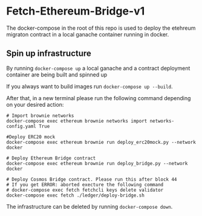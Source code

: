 # Fetch-Ethereum-Bridge-v1
The docker-compose in the root of this repo is used to deploy the etehreum migraton contract in a local ganache container running in docker.

## Spin up infrastructure
By running `docker-compose up` a local ganache and a contract deployment container are being built and spinned up

If you always want to build images run `docker-compose up --build`.

After that, in a new terminal please run the following command depending on your desired action:
```/bin/bash
# Import brownie networks
docker-compose exec ethereum brownie networks import networks-config.yaml True

#Deploy ERC20 mock
docker-compose exec ethereum brownie run deploy_erc20mock.py --network docker

# Deploy Ethereum Bridge contract
docker-compose exec ethereum brownie run deploy_bridge.py --network docker

# Deploy Cosmos Bridge contract. Please run this after block 44
# If you get ERROR: aborted execture the following command
# docker-compose exec fetch fetchcli keys delete validator
docker-compose exec fetch ./ledger/deploy-bridge.sh
```

The infrastructure can be deleted by running `docker-compose down`.